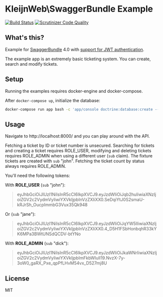 # KleijnWeb\SwaggerBundle Example 
[![Build Status](https://travis-ci.org/kleijnweb/swagger-bundle-example.svg?branch=master)](https://travis-ci.org/kleijnweb/swagger-bundle-example)
[![Scrutinizer Code Quality](https://scrutinizer-ci.com/g/kleijnweb/swagger-bundle-example/badges/quality-score.png?b=master)](https://scrutinizer-ci.com/g/kleijnweb/swagger-bundle-example/?branch=master)

## What's this?

Example for [SwaggerBundle](https://github.com/kleijnweb/swagger-bundle) 4.0 with [support for JWT authentication](https://github.com/kleijnweb/jwt-bundle). 

The example app is an extremely basic ticketing system. You can create, search and modify tickets.

## Setup

Running the examples requires docker-engine and docker-compose.

After `docker-compose up`, initialize the database:

```bash
docker-compose run app bash -c 'app/console doctrine:database:create --no-interaction && app/console doctrine:migrations:migrate --no-interaction && app/console doctrine:fixtures:load --no-interaction'
```

## Usage

Navigate to http://localhost:8000/ and you can play around with the API.

Fetching a ticket by ID or ticket number is unsecured. Searching for tickets and creating a ticket requires ROLE_USER, modifying and deleting tickets requires ROLE_ADMIN when using a different user (`sub` claim). The fixture tickets are created with `sub` "john". Fetching the ticket count by status always requires ROLE_ADMIN. 

You'll need the following tokens:

With **ROLE_USER** (`sub` "john"):

> eyJhbGciOiJIUzI1NiIsInR5cCI6IkpXVCJ9.eyJzdWIiOiJqb2huIiwiaXNzIjoiZGV2c2VydmVyIiwiYXVkIjpbInVzZXIiXX0.SeDqiYtJ0S2smaU-kRJrSh_OucpImmbG3Vux35Qk948

Or (`sub` "jane"):

> eyJhbGciOiJIUzI1NiIsInR5cCI6IkpXVCJ9.eyJzdWIiOiJqYW5lIiwiaXNzIjoiZGV2c2VydmVyIiwiYXVkIjpbInVzZXIiXX0.4_D5H1FSbHonbqhR33kYK6MPa3BWtUNSdQCDV-btYNo


With **ROLE_ADMIN**  (`sub` "dick"):

> eyJhbGciOiJIUzI1NiIsInR5cCI6IkpXVCJ9.eyJzdWIiOiJkaWNrIiwiaXNzIjoiZGV2c2VydmVyIiwiYXVkIjpbImFkbWluIl19.NvzX-7y-3oW0_gaRX_Pxe_qpPfLHvM54vx_D527mj8U

## License

MIT
